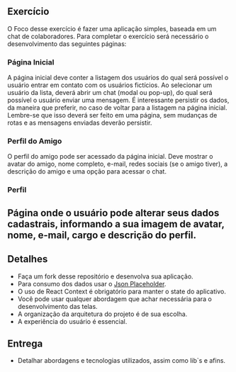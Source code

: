 ## Exercício

O Foco desse exercício é fazer uma aplicação simples, baseada em um chat de colaboradores.
Para completar o exercício será necessário o desenvolvimento das seguintes páginas:

### Página Inicial

A página inicial deve conter a listagem dos usuários do qual será possível o usuário entrar em 
contato com os usuários fictícios.
Ao selecionar um usuário da lista, deverá abrir um chat (modal ou pop-up), do qual será possível o 
usuário enviar uma mensagem. É interessante persistir os dados, da maneira que preferir, no caso de
voltar para a listagem na página inicial.
Lembre-se que isso deverá ser feito em uma página, sem mudanças de rotas e as mensagens 
enviadas deverão persistir.

### Perfil do Amigo

O perfil do amigo pode ser acessado da página inicial. Deve mostrar o avatar do amigo, nome 
completo, e-mail, redes sociais (se o amigo tiver), a descrição do amigo e uma opção para acessar o 
chat.

### Perfil

Página onde o usuário pode alterar seus dados cadastrais, informando a sua imagem de avatar, 
nome, e-mail, cargo e descrição do perfil.
---
## Detalhes

* Faça um fork desse repositório e desenvolva sua aplicação.
* Para consumo dos dados usar o [Json Placeholder](https://jsonplaceholder.typicode.com/).
* O uso de React Context é obrigatório para manter o state do aplicativo.
* Você pode usar qualquer abordagem que achar necessária para o desenvolvimento das telas.
* A organização da arquitetura do projeto é de sua escolha.
* A experiência do usuário é essencial.
## Entrega

* Detalhar abordagens e tecnologias utilizados, assim como lib`s e afins.
